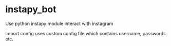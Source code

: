 # instapy_bot
Use python instapy module interact with instagram

import config uses custom config file which contains username, passwords etc.
